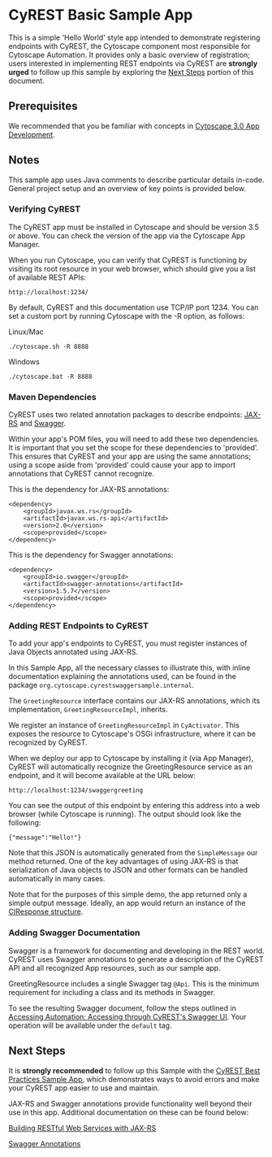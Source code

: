 # CyREST Basic Sample App

This is a simple 'Hello World' style app intended to demonstrate registering endpoints with CyREST, the Cytoscape component most responsible for Cytoscape Automation. It provides only a basic overview of registration; users interested in implementing REST endpoints via CyREST are **strongly urged** to follow up this sample by exploring the [Next Steps](#next-steps) portion of this document.

## Prerequisites

We recommended that you be familiar with concepts in [Cytoscape 3.0 App Development](http://wiki.cytoscape.org/Cytoscape_3/AppDeveloper).

## Notes

This sample app uses Java comments to describe particular details in-code. General project setup and an overview of key points is provided below.

### Verifying CyREST

The CyREST app must be installed in Cytoscape and should be version 3.5 or above. You can check the version of the app via the Cytoscape App Manager.

When you run Cytoscape, you can verify that CyREST is functioning by visiting its root resource in your web browser, which should give you a list of available REST APIs:

```
http://localhost:1234/
```

By default, CyREST and this documentation use TCP/IP port 1234. You can set a custom port by running Cytoscape with the \-R option, as follows:

Linux/Mac
```
./cytoscape.sh -R 8888
```
Windows

```
./cytoscape.bat -R 8888
```

### Maven Dependencies

CyREST uses two related annotation packages to describe endpoints: [JAX-RS](https://docs.oracle.com/javaee/7/tutorial/jaxrs.htm#GIEPU) and [Swagger](https://github.com/swagger-api/swagger-core/wiki/Annotations-1.5.X).

Within your app's POM files, you will need to add these two dependencies. It is important that you set the scope for these dependencies to 'provided'. This ensures that CyREST and your app are using the same annotations; using a scope aside from 'provided' could cause your app to import annotations that CyREST cannot recognize.

This is the dependency for JAX-RS annotations:
```
<dependency>
	<groupId>javax.ws.rs</groupId>
	<artifactId>javax.ws.rs-api</artifactId>
	<version>2.0</version>
	<scope>provided</scope>
</dependency>
```

This is the dependency for Swagger annotations:

```
<dependency>
	<groupId>io.swagger</groupId>
	<artifactId>swagger-annotations</artifactId>
	<version>1.5.7</version>
	<scope>provided</scope>
</dependency>
```

### Adding REST Endpoints to CyREST

To add your app's endpoints to CyREST, you must register instances of Java Objects annotated using JAX-RS.

In this Sample App, all the necessary classes to illustrate this, with inline documentation explaining the annotations used, can be found in the package ```org.cytoscape.cyrestswaggersample.internal```.

The ```GreetingResource``` interface contains our JAX-RS annotations, which its implementation, ```GreetingResourceImpl```, inherits.

We register an instance of ```GreetingResourceImpl``` in ```CyActivator```. This exposes the resource to Cytoscape's OSGi infrastructure, where it can be recognized by CyREST.

When we deploy our app to Cytoscape by installing it (via App Manager), CyREST will automatically recognize the GreetingResource service as an endpoint, and it will become available at the URL below:

```
http://localhost:1234/swaggergreeting
```

You can see the output of this endpoint by entering this address into a web browser (while Cytoscape is running). The output should look like the following:

```
{"message":"Hello!"}
```

Note that this JSON is automatically generated from the ```SimpleMessage``` our method returned. One of the key advantages of using JAX-RS is that serialization of Java objects to JSON and other formats can be handled automatically in many cases.

Note that for the purposes of this simple demo, the app returned only a simple output message. Ideally, an app would return an instance of the [CIResponse structure](./App-Developers:-JAX-RS-Best-Practices#ciresponse).

### Adding Swagger Documentation

Swagger is a framework for documenting and developing in the REST world. CyREST uses Swagger annotations to generate a description of the CyREST API and all recognized App resources, such as our sample app.

GreetingResource includes a single Swagger tag ```@Api```. This is the minimum requirement for including a class and its methods in Swagger.

To see the resulting Swagger document, follow the steps outlined in [Accessing Automation: Accessing through CyREST's Swagger UI](https://github.com/cytoscape/cytoscape-automation/blob/master/for-app-developers/accessing_automation.md#accessing-through-cyrests-swagger-ui). Your operation will be available under the ```default``` tag.

## Next Steps

It is **strongly recommended** to follow up this Sample with the [CyREST Best Practices Sample App](https://github.com/cytoscape/cytoscape-automation/tree/master/for-app-developers/cy-automation-cy-rest-best-practices-sample), which demonstrates ways to avoid errors and make your CyREST app easier to use and maintain.

JAX-RS and Swagger annotations provide functionality well beyond their use in this app. Additional documentation on these can be found below:

[Building RESTful Web Services with JAX-RS](https://docs.oracle.com/javaee/7/tutorial/jaxrs.htm#GIEPU)

[Swagger Annotations](https://github.com/swagger-api/swagger-core/wiki/Annotations-1.5.X)
